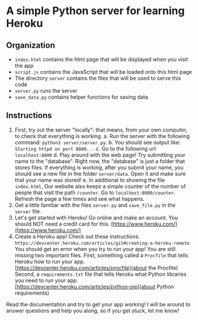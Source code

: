 # A simple Python server for learning Heroku

## Organization 

- `index.html` contains the html page that will be displayed when you visit the app 
- `script.js` contains the JavaScript that will be loaded onto this html page
-  The directory `server` contains the files that will be used to serve this code
  - `server.py` runs the server
  - `save_data.py` contains helper functions for saving data 

## Instructions 

1. First, try out the server "locally": that means, from your own computer, to check that everything is working. 
  a. Run the server with the following command: `python3 server/server.py`. 
  b. You should see output like: `Starting httpd on port 8000...`
  c. Go to the following url: `localhost:8000`
  d. Play around with the web page! Try submitting your name to the "database". Right now, the "database" is just a folder that stores files. If everything is working, after you submit your name, you should see a new file in the folder `server/data`. Open it and make sure that your name was stored! 
  e. In additional to showing the file `index.html`, Our website also keeps a simple counter of the number of people that visit the path `/counter`. Go to `localhost:8000/counter`. Refresh the page a few times and see what happens. 
2. Get a little familiar with the files `server.py` and `save_file.py` in the `server` file.
3. Let's get started with Heroku! Go online and make an account. You should NOT need a credit card for this. 
[https://www.heroku.com/](https://www.heroku.com/)
4. Create a Heroku app! Check out these instructions. 
`https://devcenter.heroku.com/articles/git#creating-a-heroku-remote`
You should get an error when you try to run your app! You are still missing two
important files. 
First, something called a `Procfile` that tells Heroku how to run your app. 
[https://devcenter.heroku.com/articles/procfile](about the Procfile)
Second, a `requirements.txt` file that tells Heroku what Python libraries you need to run your app. 
[https://devcenter.heroku.com/articles/python-pip](about Python requirements)

Read the documentation and try to get your app working! I will be around to answer questions and help you along, so if you get stuck, let me know! 
